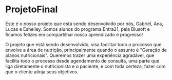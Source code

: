 # ProjetoFinal
Este é o nosso projeto que está sendo desenvolvido por nós, Gabriel, Ana, Lucas e Eshelley. 
Somos alunos do programa Entra21, pela Blusoft e ficamos felizes em compartilhar nosso aprendizado e progresso!

O projeto que está sendo desenvolvido, visa facilitar todo o processo que envolve a área de nutrição, principalmente quando o assunto é "Geração de planos nutricionais".
Queremos trazer uma experiência agradável, que facilita todo o processo desde agendamento de consulta, uma parte que liga diretamente o nutricionista e o paciente, e com toda certeza,
fazer com que o cliente atinja seus objetivos.

